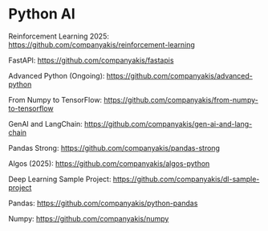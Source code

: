 # Python AI

Reinforcement Learning 2025:
https://github.com/companyakis/reinforcement-learning

FastAPI:
https://github.com/companyakis/fastapis

Advanced Python (Ongoing):
https://github.com/companyakis/advanced-python

From Numpy to TensorFlow:
https://github.com/companyakis/from-numpy-to-tensorflow

GenAI and LangChain:
https://github.com/companyakis/gen-ai-and-lang-chain

Pandas Strong:
https://github.com/companyakis/pandas-strong

Algos (2025):
https://github.com/companyakis/algos-python

Deep Learning Sample Project:
https://github.com/companyakis/dl-sample-project

Pandas: 
https://github.com/companyakis/python-pandas

Numpy: 
https://github.com/companyakis/numpy


